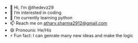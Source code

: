 - 👋 Hi, I’m @thedevz29
- 👀 I’m interested in coding
- 🌱 I’m currently learning python
- 📫 Reach me on atharv.sharma2912@gmail.com
- 😄 Pronouns: He/His
- ⚡ Fun fact: I can genrate many new ideas and make the logic
